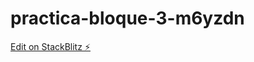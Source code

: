 # practica-bloque-3-m6yzdn

[Edit on StackBlitz ⚡️](https://stackblitz.com/edit/practica-bloque-3-m6yzdn)